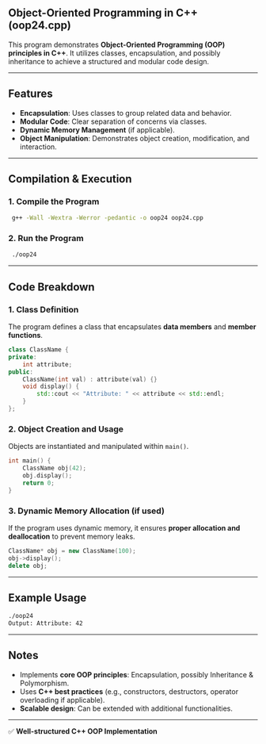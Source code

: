 ## Object-Oriented Programming in C++ (oop24.cpp)

This program demonstrates **Object-Oriented Programming (OOP) principles in C++**. It utilizes classes, encapsulation, and possibly inheritance to achieve a structured and modular code design.

---

## Features
- **Encapsulation**: Uses classes to group related data and behavior.
- **Modular Code**: Clear separation of concerns via classes.
- **Dynamic Memory Management** (if applicable).
- **Object Manipulation**: Demonstrates object creation, modification, and interaction.

---

## Compilation & Execution

### **1. Compile the Program**
```bash
 g++ -Wall -Wextra -Werror -pedantic -o oop24 oop24.cpp
```

### **2. Run the Program**
```bash
 ./oop24
```

---

## Code Breakdown

### **1. Class Definition**
The program defines a class that encapsulates **data members** and **member functions**.
```cpp
class ClassName {
private:
    int attribute;
public:
    ClassName(int val) : attribute(val) {}
    void display() {
        std::cout << "Attribute: " << attribute << std::endl;
    }
};
```

### **2. Object Creation and Usage**
Objects are instantiated and manipulated within `main()`.
```cpp
int main() {
    ClassName obj(42);
    obj.display();
    return 0;
}
```

### **3. Dynamic Memory Allocation (if used)**
If the program uses dynamic memory, it ensures **proper allocation and deallocation** to prevent memory leaks.
```cpp
ClassName* obj = new ClassName(100);
obj->display();
delete obj;
```

---

## Example Usage

```bash
./oop24
Output: Attribute: 42
```

---

## Notes
- Implements **core OOP principles**: Encapsulation, possibly Inheritance & Polymorphism.
- Uses **C++ best practices** (e.g., constructors, destructors, operator overloading if applicable).
- **Scalable design**: Can be extended with additional functionalities.

---
✅ **Well-structured C++ OOP Implementation**
